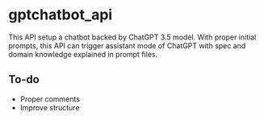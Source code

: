 # gptchatbot_api
This API setup a chatbot backed by ChatGPT 3.5 model. With proper initial prompts, this API can trigger assistant mode of ChatGPT with spec and domain knowledge explained in prompt files. 

## To-do
* Proper comments
* Improve structure
